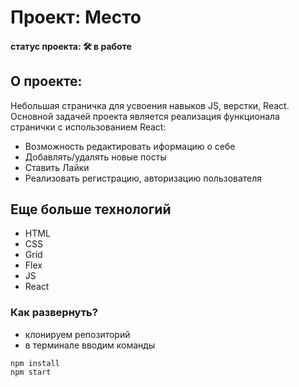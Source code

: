 # Проект: Место
#### статус проекта: :hammer_and_wrench: в работе  
## О проекте:
Небольшая страничка для усвоения навыков JS, верстки, React. 
Основной задачей проекта является реализация функционала странички с использованием React:

* Возможность редактировать иформацию о себе 
* Добавлять/удалять новые посты
* Ставить Лайки
* Реализовать регистрацию, авторизацию пользователя 

## Еще больше технологий

* HTML
* CSS
* Grid
* Flex
* JS
* React

### Как развернуть?
- клонируем репозиторий
- в терминале вводим команды 
 ```
npm install
npm start
 ```
 